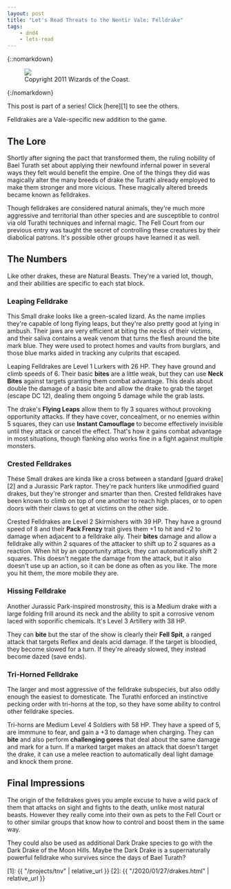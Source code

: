 ```yaml
---
layout: post
title: "Let's Read Threats to the Nentir Vale: Felldrake"
tags:
    - dnd4
    - lets-read
---
```


{::nomarkdown}
<figure class="center">
  <img src="{{ "/assets/wir-tnv-felldrakes.png" | absolute_url }}"/>
  <figcaption>
    Copyright 2011 Wizards of the Coast.
  </figcaption>
</figure>
{:/nomarkdown}

This post is part of a series! Click [here][1] to see the others.

Felldrakes are a Vale-specific new addition to the game.

## The Lore

Shortly after signing the pact that transformed them, the ruling nobility of
Bael Turath set about applying their newfound infernal power in several ways
they felt would benefit the empire. One of the things they did was magically
alter the many breeds of drake the Turathi already employed to make them
stronger and more vicious. These magically altered breeds became known as
felldrakes.

Though felldrakes are considered natural animals, they're much more aggressive
and territorial than other species and are susceptible to control via old
Turathi techniques and infernal magic. The Fell Court from our previous entry
was taught the secret of controlling these creatures by their diabolical
patrons. It's possible other groups have learned it as well.

## The Numbers

Like other drakes, these are Natural Beasts. They're a varied lot, though, and
their abilities are specific to each stat block.

### Leaping Felldrake

This Small drake looks like a green-scaled lizard. As the name implies they're
capable of long flying leaps, but they're also pretty good at lying in
ambush. Their jaws are very efficient at biting the necks of their victims, and
their saliva contains a weak venom that turns the flesh around the bite mark
blue. They were used to protect homes and vaults from burglars, and those blue
marks aided in tracking any culprits that escaped.

Leaping Felldrakes are Level 1 Lurkers with 26 HP. They have ground and climb
speeds of 6. Their basic **bites** are a little weak, but they can use **Neck
Bites** against targets granting them combat advantage. This deals about double
the damage of a basic bite and allow the drake to grab the target (escape DC
12), dealing them ongoing 5 damage while the grab lasts.

The drake's **Flying Leaps** allow them to fly 3 squares without provoking
opportunity attacks. If they have cover, concealment, or no enemies within 5
squares, they can use **Instant Camouflage** to become effectively invisible
until they attack or cancel the effect. That's how it gains combat advantage in
most situations, though flanking also works fine in a fight against multiple
monsters.

### Crested Felldrakes

These Small drakes are kinda like a cross between a standard [guard drake][2]
and a Jurassic Park raptor. They're pack hunters like unmodified guard drakes,
but they're stronger and smarter than then. Crested felldrakes have been known
to climb on top of one another to reach high places, or to open doors with their
claws to get at victims on the other side.

Crested Felldrakes are Level 2 Skirmishers with 39 HP. They have a ground speed
of 8 and their **Pack Frenzy** trait gives them +1 to hit and +2 to damage when
adjacent to a felldrake ally. Their **bites** damage and allow a felldrake ally
within 2 squares of the attacker to shift up to 2 squares as a reaction. When
hit by an opportunity attack, they can automatically shift 2 squares. This
doesn't negate the damage from the attack, but it also doesn't use up an action,
so it can be done as often as you like. The more you hit them, the more mobile
they are.

### Hissing Felldrake

Another Jurassic Park-inspired monstrosity, this is a Medium drake with a large
folding frill around its neck and the ability to spit a corrosive venom laced
with soporific chemicals. It's Level 3 Artillery with 38 HP.

They can **bite** but the star of the show is clearly their **Fell Spit**, a
ranged attack that targets Reflex and deals acid damage. If the target is
bloodied, they become slowed for a turn. If they're already slowed, they instead
become dazed (save ends).

### Tri-Horned Felldrake

The larger and most aggressive of the felldrake subspecies, but also oddly
enough the easiest to domesticate. The Turathi enforced an instinctive pecking
order with tri-horns at the top, so they have some ability to control other
felldrake species.

Tri-horns are Medium Level 4 Soldiers with 58 HP. They have a speed of 5, are
immmune to fear, and gain a +3 to damage when charging. They can **bite** and
also perform **challenging gores** that deal about the same damage and mark for
a turn. If a marked target makes an attack that doesn't target the drake, it can
use a melee reaction to automatically deal light damage and knock them prone.

## Final Impressions

The origin of the felldrakes gives you ample excuse to have a wild pack of them
that attacks on sight and fights to the death, unlike most natural
beasts. However they really come into their own as pets to the Fell Court or to
other similar groups that know how to control and boost them in the same way.

They could also be used as additional Dark Drake species to go with the Dark
Drake of the Moon Hills. Maybe the Dark Drake is a supernaturally powerful
felldrake who survives since the days of Bael Turath?

[1]: {{ "/projects/tnv" | relative_url }}
[2]: {{ "/2020/01/27/drakes.html" | relative_url }}

